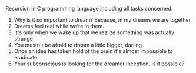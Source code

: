 Recursion in C programming language including all tasks concerned.

   1. Why is it so important to dream? Because, in my dreams we are together
   2. Dreams feel real while we're in them.
   3. It's only when we wake up that we realize something was actually strange
   4. You mustn't be afraid to dream a little bigger, darling
   5. Once an idea has taken hold of the brain it's almost impossible to eradicate
   6. Your subconscious is looking for the dreamer
    Inception. Is it possible?

